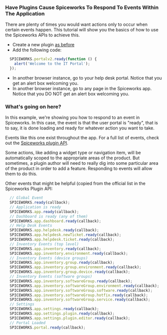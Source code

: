 ### Have Plugins Cause Spiceworks To Respond To Events Within The Application
There are plenty of times you would want actions only to occur when certain events happen. This tutorial will show you the basics of how to use the Spiceworks APIs to achieve this.

* Create a new plugin [as before](/documentation/plugins/your-first-plugin.html)
* Add the following code:

~~~ javascript
  SPICEWORKS.portalv2.ready(function () {
    alert('Welcome to the IT Portal');
  });
~~~

* In another browser instance, go to your help desk portal.  Notice that you get an alert box welcoming you.
* In another browser instance, go to any page in the Spiceworks app.  Notice that you DO NOT get an alert box welcoming you.

### What's going on here?
In this example, we're showing you how to respond to an event in Spiceworks.  In this case, the event is that the user portal is "ready", that is to say, it is done loading and ready for whatever action you want to take.

Events like this one exist throughout the app.  For a full list of events, check out the [Spiceworks plugin API](/documentation/plugins/reference/).

Some actions, like adding a widget type or navigation item, will be automatically scoped to the appropriate areas of the product.  But sometimes, a plugin author will need to really dig into some particular area of the product in order to add a feature.  Responding to events will allow them to do this.

Other events that might be helpful (copied from the official list in the Spiceworks Plugin API:

~~~ javascript
  // Global Event
  SPICEWORKS.ready(callback);
  // Application is ready
  SPICEWORKS.app.ready(callback);
  // Dashboard is ready (any of them)
  SPICEWORKS.app.dashboard.ready(callback);
  // Help Desk Events
  SPICEWORKS.app.helpdesk.ready(callback);
  SPICEWORKS.app.helpdesk.newTicket.ready(callback);
  SPICEWORKS.app.helpdesk.ticket.ready(callback);
  // Inventory Events (top level)
  SPICEWORKS.app.inventory.ready(callback);
  SPICEWORKS.app.inventory.environment.ready(callback);
  // Inventory Events (device groups)
  SPICEWORKS.app.inventory.group.ready(callback);
  SPICEWORKS.app.inventory.group.environment.ready(callback);
  SPICEWORKS.app.inventory.group.device.ready(callback);
  // Inventory Events (software groups)
  SPICEWORKS.app.inventory.softwareGroup.ready(callback);
  SPICEWORKS.app.inventory.softwareGroup.environment.ready(callback);
  SPICEWORKS.app.inventory.softwareGroup.software.ready(callback);
  SPICEWORKS.app.inventory.softwareGroup.hotfix.ready(callback);
  SPICEWORKS.app.inventory.softwareGroup.service.ready(callback);
  // Settings
  SPICEWORKS.app.settings.ready(callback);
  SPICEWORKS.app.settings.plugin.ready(callback);
  SPICEWORKS.app.settings.plugin.editor.ready(callback);
  // Portal Loaded
  SPICEWORKS.portal.ready(callback);
~~~

